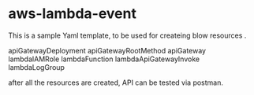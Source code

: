 # aws-lambda-event
This is a sample Yaml template, to be used for createing blow resources .

apiGatewayDeployment
apiGatewayRootMethod
apiGateway
lambdaIAMRole
lambdaFunction
lambdaApiGatewayInvoke
lambdaLogGroup

after all the resources are created, API can be tested via postman.
